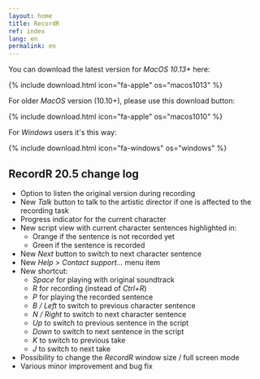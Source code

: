 ```yaml
---
layout: home
title: RecordR
ref: index
lang: en
permalink: en
---
```


You can download the latest version for *MacOS 10.13+* here:

{% include download.html
    icon="fa-apple"
    os="macos1013"
%}

For older *MacOS* version (10.10+), please use this download button:

{% include download.html
    icon="fa-apple"
    os="macos1010"
%}

For *Windows* users it's this way:

{% include download.html
    icon="fa-windows"
    os="windows"
%}

## RecordR 20.5 change log

- Option to listen the original version during recording
- New *Talk* button to talk to the artistic director if one is affected to the recording task
- Progress indicator for the current character
- New script view with current character sentences highlighted in:
  - Orange if the sentence is not recorded yet
  - Green if the sentence is recorded
- New *Next* button to switch to next character sentence
- New *Help > Contact support...* menu item
- New shortcut:
  - *Space* for playing with original soundtrack
  - *R* for recording (instead of *Ctrl+R*)
  - *P* for playing the recorded sentence
  - *B / Left* to switch to previous character sentence
  - *N / Right* to switch to next character sentence
  - *Up* to switch to previous sentence in the script
  - *Down* to switch to next sentence in the script
  - *K* to switch to previous take
  - *J* to switch to next take
- Possibility to change the *RecordR* window size / full screen mode
- Various minor improvement and bug fix
